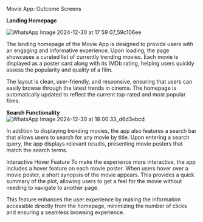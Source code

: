 Movie App: Outcome Screens

**Landing Homepage**

![WhatsApp Image 2024-12-30 at 17 59 07_59c106ee](https://github.com/user-attachments/assets/eab0b728-9aaa-4b68-b3e0-ede9b924ef82)

The landing homepage of the Movie App is designed to provide users with an engaging and informative experience. Upon loading, the page showcases a curated list of currently trending movies. Each movie is displayed as a poster card along with its IMDb rating, helping users quickly assess the popularity and quality of a film.

The layout is clean, user-friendly, and responsive, ensuring that users can easily browse through the latest trends in cinema. The homepage is automatically updated to reflect the current top-rated and most popular films.

**Search Functionality**
![WhatsApp Image 2024-12-30 at 18 00 33_d6d3ebcd](https://github.com/user-attachments/assets/073b2f33-df9b-46ad-875d-70ea0a7f5805)

In addition to displaying trending movies, the app also features a search bar that allows users to search for any movie by title. Upon entering a search query, the app displays relevant results, presenting movie posters that match the search terms.

Interactive Hover Feature
To make the experience more interactive, the app includes a hover feature on each movie poster. When users hover over a movie poster, a short synopsis of the movie appears. This provides a quick summary of the plot, allowing users to get a feel for the movie without needing to navigate to another page.

This feature enhances the user experience by making the information accessible directly from the homepage, minimizing the number of clicks and ensuring a seamless browsing experience.
